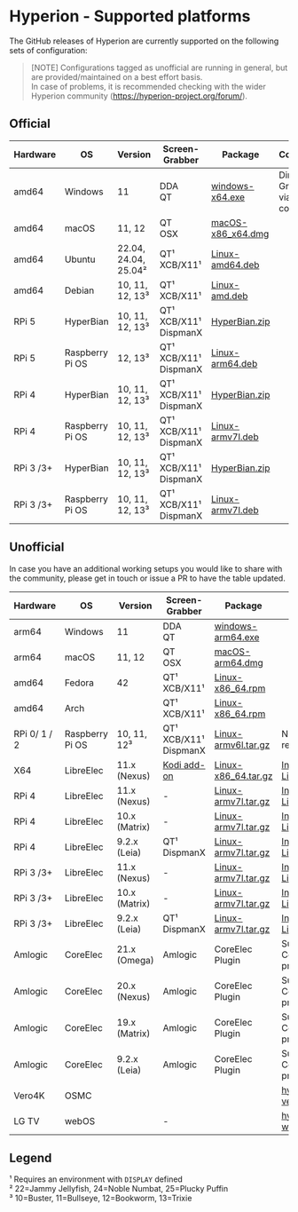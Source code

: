 # Hyperion - Supported platforms
The GitHub releases of Hyperion are currently supported on the following sets of configuration:
> [NOTE]
> Configurations tagged as unofficial are running in general, but are provided/maintained on a best effort basis.\
> In case of problems, it is recommended checking with the wider Hyperion community (https://hyperion-project.org/forum/).

## Official
| Hardware  | OS              | Version            | Screen-Grabber                          | Package                                                                       | Comments                           |
|-----------|-----------------|--------------------|-----------------------------------------|-------------------------------------------------------------------------------|------------------------------------|
| amd64     | Windows         | 11                 | DDA<br/>QT                              | [windows-x64.exe](https://github.com/hyperion-project/hyperion.ng/releases)   | Direct X9 Grabber via self-compile |
| amd64     | macOS           | 11, 12             | QT<br>OSX                               | [macOS-x86_x64.dmg](https://github.com/hyperion-project/hyperion.ng/releases) |                                    | 
| amd64     | Ubuntu          | 22.04, 24.04, 25.04&#xB2; | QT&#xB9;<br/>XCB/X11&#xB9;       | [Linux-amd64.deb](https://github.com/hyperion-project/hyperion.ng/releases)   |                                    |
| amd64     | Debian          | 10, 11, 12, 13&#xB3;   | QT&#xB9;<br/>XCB/X11&#xB9;              | [Linux-amd.deb](https://github.com/hyperion-project/hyperion.ng/releases) |                                    |
| RPi 5     | HyperBian       | 10, 11, 12, 13&#xB3;   | QT&#xB9;<br/>XCB/X11&#xB9;<br/>DispmanX | [HyperBian.zip](https://github.com/Hyperion-Project/HyperBian/releases)   |                                    |
| RPi 5     | Raspberry Pi OS | 12, 13&#xB3;   | QT&#xB9;<br/>XCB/X11&#xB9;<br/>DispmanX | [Linux-arm64.deb](https://github.com/hyperion-project/hyperion.ng/releases)       |                                    |
| RPi 4     | HyperBian       | 10, 11, 12, 13&#xB3;   | QT&#xB9;<br/>XCB/X11&#xB9;<br/>DispmanX | [HyperBian.zip](https://github.com/Hyperion-Project/HyperBian/releases)      |                                    |
| RPi 4     | Raspberry Pi OS | 10, 11, 12, 13&#xB3;   | QT&#xB9;<br/>XCB/X11&#xB9;<br/>DispmanX | [Linux-armv7l.deb](https://github.com/hyperion-project/hyperion.ng/releases) |                                    |
| RPi 3 /3+ | HyperBian       | 10, 11, 12, 13&#xB3;   | QT&#xB9;<br/>XCB/X11&#xB9;<br/>DispmanX | [HyperBian.zip](https://github.com/hyperion-project/hyperion.ng/releases)    |                                    |
| RPi 3 /3+ | Raspberry Pi OS | 10, 11, 12, 13&#xB3;   | QT&#xB9;<br/>XCB/X11&#xB9;<br/>DispmanX | [Linux-armv7l.deb](https://github.com/hyperion-project/hyperion.ng/releases) |                                    |

## Unofficial
In case you have an additional working setups you would like to share with the community, please get in touch or issue a PR to have the table updated.

| Hardware      | OS              | Version        | Screen-Grabber                          | Package                                                                         | Comments                                                                                                                                                |
|---------------|-----------------|----------------|-----------------------------------------|---------------------------------------------------------------------------------|---------------------------------------------------------------------------------------------------------------------------------------------------------|
| arm64         | Windows         | 11             | DDA<br/>QT                              | [windows-arm64.exe](https://github.com/hyperion-project/hyperion.ng/releases)
| arm64         | macOS           | 11, 12         | QT<br>OSX                               | [macOS-arm64.dmg](https://github.com/hyperion-project/hyperion.ng/releases)   |                                                                                                                                                         |
| amd64         | Fedora          | 42             | QT&#xB9;<br/>XCB/X11&#xB9;              | [Linux-x86_64.rpm](https://github.com/hyperion-project/hyperion.ng/releases)    |                                                                                                                                                         |
| amd64         | Arch            |                | QT&#xB9;<br/>XCB/X11&#xB9;              | [Linux-x86_64.rpm](https://github.com/hyperion-project/hyperion.ng/releases)    |                                                                                                                                                         |
| RPi 0/ 1 / 2  | Raspberry Pi OS | 10, 11, 12&#xB3;| QT&#xB9;<br/>XCB/X11&#xB9;<br/>DispmanX | [Linux-armv6l.tar.gz](https://github.com/hyperion-project/hyperion.ng/releases) | No recommended                                                                                                                                          |
| X64           | LibreElec       | 11.x (Nexus)   | [Kodi add-on](https://github.com/hyperion-project/hyperion.kodi/releases) | [Linux-x86_64.tar.gz](https://github.com/hyperion-project/hyperion.ng/releases) | [Install on LibreELEC](https://hyperion-project.org/forum/index.php?thread/10463-install-hyperion-ng-on-libreelec-x86-64-rpi-inoffiziell-unofficially/) |
| RPi 4         | LibreElec       | 11.x (Nexus)   | -                                       | [Linux-armv7l.tar.gz](https://github.com/hyperion-project/hyperion.ng/releases) | [Install on LibreELEC](https://hyperion-project.org/forum/index.php?thread/10463-install-hyperion-ng-on-libreelec-x86-64-rpi-inoffiziell-unofficially/) |
| RPi 4         | LibreElec       | 10.x (Matrix)  | -                                       | [Linux-armv7l.tar.gz](https://github.com/hyperion-project/hyperion.ng/releases) | [Install on LibreELEC](https://hyperion-project.org/forum/index.php?thread/10463-install-hyperion-ng-on-libreelec-x86-64-rpi-inoffiziell-unofficially/) |
| RPi 4         | LibreElec       | 9.2.x (Leia)   | QT&#xB9;<br/>DispmanX                   | [Linux-armv7l.tar.gz](https://github.com/hyperion-project/hyperion.ng/releases) | [Install on LibreELEC](https://hyperion-project.org/forum/index.php?thread/10463-install-hyperion-ng-on-libreelec-x86-64-rpi-inoffiziell-unofficially/) |
| RPi 3 /3+     | LibreElec       | 11.x (Nexus)   | -                                       | [Linux-armv7l.tar.gz](https://github.com/hyperion-project/hyperion.ng/releases) | [Install on LibreELEC](https://hyperion-project.org/forum/index.php?thread/10463-install-hyperion-ng-on-libreelec-x86-64-rpi-inoffiziell-unofficially/) |
| RPi 3 /3+     | LibreElec       | 10.x (Matrix)  | -                                       | [Linux-armv7l.tar.gz](https://github.com/hyperion-project/hyperion.ng/releases) | [Install on LibreELEC](https://hyperion-project.org/forum/index.php?thread/10463-install-hyperion-ng-on-libreelec-x86-64-rpi-inoffiziell-unofficially/) |
| RPi 3 /3+     | LibreElec       | 9.2.x (Leia)   | QT&#xB9;<br/>DispmanX                   | [Linux-armv7l.tar.gz](https://github.com/hyperion-project/hyperion.ng/releases) | [Install on LibreELEC](https://hyperion-project.org/forum/index.php?thread/10463-install-hyperion-ng-on-libreelec-x86-64-rpi-inoffiziell-unofficially/) |
| Amlogic       | CoreElec        | 21.x (Omega)   | Amlogic                                 | CoreElec Plugin                                                                 | Supported via CoreElec project                                                                                                                          |
| Amlogic       | CoreElec        | 20.x (Nexus)   | Amlogic                                 | CoreElec Plugin                                                                 | Supported via CoreElec project                                                                                                                          |
| Amlogic       | CoreElec        | 19.x (Matrix)  | Amlogic                                 | CoreElec Plugin                                                                 | Supported via CoreElec project                                                                                                                          |
| Amlogic       | CoreElec        | 9.2.x (Leia)   | Amlogic                                 | CoreElec Plugin                                                                 | Supported via CoreElec project                                                                                                                          |
| Vero4K        | OSMC            |                |                                         |                                                                                 | [hyperion-vero4k](https://github.com/hissingshark/hyperion-vero4k)                                                                                      |
| LG TV         | webOS           |                | -                                       |                                                                                 | [hyperion-webos](https://github.com/webosbrew/hyperion-webos)                                                                                           |

Legend
---
&#xB9; Requires an environment with `DISPLAY` defined\
&#xB2; 22=Jammy Jellyfish, 24=Noble Numbat, 25=Plucky Puffin\
&#xB3; 10=Buster, 11=Bullseye, 12=Bookworm, 13=Trixie
